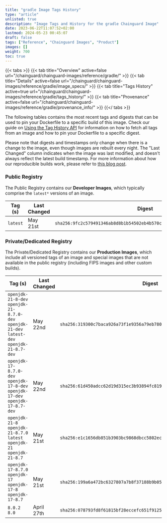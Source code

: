 ```yaml
---
title: "gradle Image Tags History"
type: "article"
unlisted: true
description: "Image Tags and History for the gradle Chainguard Image"
date: 2023-06-22T11:07:52+02:00
lastmod: 2024-05-23 00:45:07
draft: false
tags: ["Reference", "Chainguard Images", "Product"]
images: []
weight: 700
toc: true
---
```


{{< tabs >}}
{{< tab title="Overview" active=false url="/chainguard/chainguard-images/reference/gradle/" >}}
{{< tab title="Details" active=false url="/chainguard/chainguard-images/reference/gradle/image_specs/" >}}
{{< tab title="Tags History" active=true url="/chainguard/chainguard-images/reference/gradle/tags_history/" >}}
{{< tab title="Provenance" active=false url="/chainguard/chainguard-images/reference/gradle/provenance_info/" >}}
{{</ tabs >}}

The following tables contains the most recent tags and digests that can be used to pin your Dockerfile to a specific build of this image. Check our guide on [Using the Tag History API](/chainguard/chainguard-images/using-the-tag-history-api/) for information on how to fetch all tags from an image and how to pin your Dockerfile to a specific digest.

Please note that digests and timestamps only change when there is a change to the image, even though images are rebuilt every night. The "Last Changed" column indicates when the image was last modified, and doesn't always reflect the latest build timestamp. For more information about how our reproducible builds work, please refer to [this blog post](https://www.chainguard.dev/unchained/reproducing-chainguards-reproducible-image-builds).

### Public Registry
The Public Registry contains our **Developer Images**, which typically comprise the `latest*` versions of an image.

| Tag (s)   | Last Changed | Digest                                                                    |
|-----------|--------------|---------------------------------------------------------------------------|
|  `latest` | May 21st     | `sha256:9fc2c579491346ab8d8b1b54502eb4b570c5b1b84fb14e6c777edf99a16245e8` |


### Private/Dedicated Registry
The Private/Dedicated Registry contains our **Production Images**, which include all versioned tags of an image and special images that are not available in the public registry (including FIPS images and other custom builds).

| Tag (s)                                                                                       | Last Changed | Digest                                                                    |
|-----------------------------------------------------------------------------------------------|--------------|---------------------------------------------------------------------------|
|  `openjdk-21-8-dev` `openjdk-21-8.7.0-dev` `openjdk-21-dev` `latest-dev` `openjdk-21-8.7-dev` | May 22nd     | `sha256:319300c7baca926a73f1e9356a79eb780aee62b9dc42fb62c6efa73cbb27f2fc` |
|  `openjdk-17-8.7.0-dev` `openjdk-17-8-dev` `openjdk-17-dev` `openjdk-17-8.7-dev`              | May 22nd     | `sha256:61d450adcc62d19d315ec3b93894fc819b45097dc3a089e4c23c21baf266265d` |
|  `openjdk-21-8` `openjdk-21-8.7.0` `latest` `openjdk-21` `openjdk-21-8.7`                     | May 21st     | `sha256:e1c1656db851b3903bc9868dbcc5802ec34bbb93c9c15c32a95c6b4f7ea0e7a8` |
|  `openjdk-17-8.7.0` `openjdk-17` `openjdk-17-8` `openjdk-17-8.7`                              | May 21st     | `sha256:199a6a472bc6327807a7b8f37188b9b055a35559328a9abf4ca0c66d79f11894` |
|  `8.0.2` `8.0`                                                                                | April 27th   | `sha256:078793fd8f61815bf28eccefc651f9125f127b1221e1d353e3d6f4ee18e3f7bb` |

